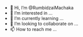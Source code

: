 - 👋 Hi, I’m @RumbidzaiMachaka
- 👀 I’m interested in ...
- 🌱 I’m currently learning ...
- 💞️ I’m looking to collaborate on ...
- 📫 How to reach me ...

<!---
RumbidzaiMachaka/RumbidzaiMachaka is a ✨ special ✨ repository because its `README.md` (this file) appears on your GitHub profile.
You can click the Preview link to take a look at your changes.
--->
